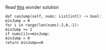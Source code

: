 Read [this](http://) wonder solution
​
```
def canJump(self, nums: List[int]) -> bool:
minJump = 0
for i in range(len(nums)-2,0,-1):
minJump += 1
if nums[i]>=minJump:
minJump = 0
return minJump==0
```